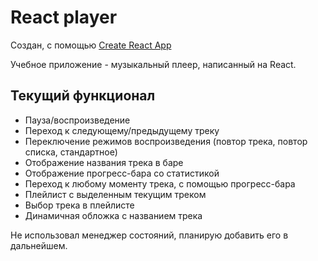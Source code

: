 # React player #
Создан, с помощью [Create React App](https://github.com/facebook/create-react-app)

Учебное приложение - музыкальный плеер, написанный на React.

## Текущий функционал ##

- Пауза/воспроизведение
- Переход к следующему/предыдущему треку
- Переключение режимов воспроизведения (повтор трека, повтор списка, стандартное)
- Отображение названия трека в баре
- Отображение прогресс-бара со статистикой
- Переход к любому моменту трека, с помощью прогресс-бара
- Плейлист с выделенным текущим треком
- Выбор трека в плейлисте
- Динамичная обложка с названием трека

Не использовал менеджер состояний, планирую добавить его в дальнейшем.